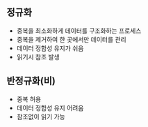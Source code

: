 ## 정규화
- 중복을 최소화하게 데이터를 구조화하는 프로세스
- 중복을 제거하여 한 곳에서만 데이터를 관리
- 데이터 정합성 유지가 쉬움
- 읽기시 참조 발생

## 반정규화(비)
- 중복 허용
- 데이터 정합성 유지 어려움
- 참조없이 읽기 가능